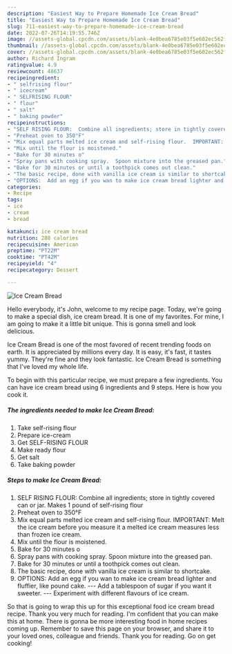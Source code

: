 ```yaml
---
description: "Easiest Way to Prepare Homemade Ice Cream Bread"
title: "Easiest Way to Prepare Homemade Ice Cream Bread"
slug: 711-easiest-way-to-prepare-homemade-ice-cream-bread
date: 2022-07-26T14:19:55.746Z
image: //assets-global.cpcdn.com/assets/blank-4e0bea6785e03f5e602ec562f230caae08da540cada707380b4fe1bbebba43da.png
thumbnail: //assets-global.cpcdn.com/assets/blank-4e0bea6785e03f5e602ec562f230caae08da540cada707380b4fe1bbebba43da.png
cover: //assets-global.cpcdn.com/assets/blank-4e0bea6785e03f5e602ec562f230caae08da540cada707380b4fe1bbebba43da.png
author: Richard Ingram
ratingvalue: 4.9
reviewcount: 48637
recipeingredient:
- " selfrising flour"
- " icecream"
- " SELFRISING FLOUR"
- " flour"
- " salt"
- " baking powder"
recipeinstructions:
- "SELF RISING FLOUR:  Combine all ingredients; store in tightly covered can or jar. Makes 1 pound of self-rising flour"
- "Preheat oven to 350°F"
- "Mix equal parts melted ice cream and self-rising flour.  IMPORTANT:  Melt the ice cream before you measure it a melted ice cream measures less than frozen ice cream."
- "Mix until the flour is moistened."
- "Bake for 30 minutes o"
- "Spray pans with cooking spray.  Spoon mixture into the greased pan."
- "Bake for 30 minutes or until a toothpick comes out clean."
- "The basic recipe, done with vanilla ice cream is similar to shortcake."
- "OPTIONS:  Add an egg if you wan to make ice cream bread lighter and fluffier, like pound cake. ---  Add a tablespoon of sugar if you want it sweeter. --- Experiment with different flavours of ice cream."
categories:
- Recipe
tags:
- ice
- cream
- bread

katakunci: ice cream bread 
nutrition: 288 calories
recipecuisine: American
preptime: "PT22M"
cooktime: "PT42M"
recipeyield: "4"
recipecategory: Dessert

---
```



![Ice Cream Bread](//assets-global.cpcdn.com/assets/blank-4e0bea6785e03f5e602ec562f230caae08da540cada707380b4fe1bbebba43da.png)

Hello everybody, it's John, welcome to my recipe page. Today, we're going to make a special dish, ice cream bread. It is one of my favorites. For mine, I am going to make it a little bit unique. This is gonna smell and look delicious.



Ice Cream Bread is one of the most favored of recent trending foods on earth. It is appreciated by millions every day. It is easy, it's fast, it tastes yummy. They're fine and they look fantastic. Ice Cream Bread is something that I've loved my whole life.


To begin with this particular recipe, we must prepare a few ingredients. You can have ice cream bread using 6 ingredients and 9 steps. Here is how you cook it.

<!--inarticleads1-->

##### The ingredients needed to make Ice Cream Bread:

1. Take  self-rising flour
1. Prepare  ice-cream
1. Get  SELF-RISING FLOUR
1. Make ready  flour
1. Get  salt
1. Take  baking powder




<!--inarticleads2-->

##### Steps to make Ice Cream Bread:

1. SELF RISING FLOUR:  Combine all ingredients; store in tightly covered can or jar. Makes 1 pound of self-rising flour
1. Preheat oven to 350°F
1. Mix equal parts melted ice cream and self-rising flour.  IMPORTANT:  Melt the ice cream before you measure it a melted ice cream measures less than frozen ice cream.
1. Mix until the flour is moistened.
1. Bake for 30 minutes o
1. Spray pans with cooking spray.  Spoon mixture into the greased pan.
1. Bake for 30 minutes or until a toothpick comes out clean.
1. The basic recipe, done with vanilla ice cream is similar to shortcake.
1. OPTIONS:  Add an egg if you wan to make ice cream bread lighter and fluffier, like pound cake. ---  Add a tablespoon of sugar if you want it sweeter. --- Experiment with different flavours of ice cream.




So that is going to wrap this up for this exceptional food ice cream bread recipe. Thank you very much for reading. I'm confident that you can make this at home. There is gonna be more interesting food in home recipes coming up. Remember to save this page on your browser, and share it to your loved ones, colleague and friends. Thank you for reading. Go on get cooking!
